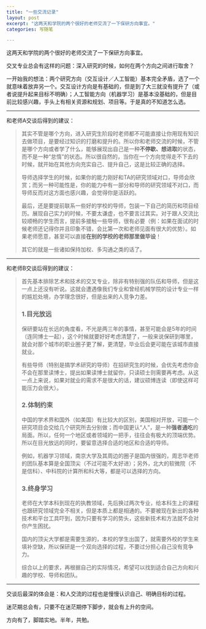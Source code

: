 ```yaml
---
title: "一些交流记录"
layout: post
excerpt: "这两天和学院的两个很好的老师交流了一下保研方向事宜。"
categories: 写随笔

---
```




这两天和学院的两个很好的老师交流了一下保研方向事宜。

交叉专业总会有这样的问题：深入研究的时候，如何在两个方向之间进行取舍？

一开始我的想法：两个研究方向（交互设计／人工智能）基本完全矛盾，选了一个就意味着放弃另一个。交互设计方向是有基础的，但是到了大三就没有提升了（或者说提升起来目标不明确）；人工智能方向（机器学习）是基本没基础的，但是目前比较感兴趣，手头上有相关资源和规划、项目等。于是真的不知道怎么选。

------

和老师A交谈后得到的建议：

> 其实不管是哪个方向，进入研究生阶段时老师都不可能直接让你用现有知识去做项目，是要经过知识的打磨和提升的。所以你和老师交流的时候，不管是哪个方向或者学了什么，能够展现出自己是一种**不停歇、想进取**的状态，而不是一种“怠惰”的状态。所以很自然的，当你在一个方向觉得走不下去的时候，就开始在其他方向充实自己、提升自己，这是比较正确的选择。
>
> 导师选择学生的时候，如果你的能力刚好和TA的研究领域对口，导师会欣赏；而另一种可能性是，你的能力中有一部分和导师的研究领域不对口，而导师反而对这方面也感兴趣，会觉得你是活跃的。
>
> 最后，还是要提前联系一些好的学校的导师，包装一下自己的简历和项目经历。展现自己实力的时候，不要太谦虚，也不要言过其实。对于跟人交流比较顺畅的学生而言，提前多接触一些导师，很有必要（例：如果在面试的时候老师还记得你并且印象不错，会比第一次和老师见面有很大的优势）。如果老师愿意，甚至可以直接**在别的学校的老师那里做毕设**！
>
> 其它的就是一些诸如保持加权、多沟通之类的话了。

 

------

和老师B交谈后得到的建议：

> 首先基本排除艺术和技术的交叉专业，除非有特别强的队伍和导师，但是这一点上还没有听说。这就会遭遇像我们专业和曾经机械学院的设计专业一样的尴尬处境，办学理念很好，但是出来的人竞争力差。
>
> ### 1.目光放远
>
> 保研要站在长远的角度看，不光是两三年的事情，甚至可能会是5年的时间（连同博士一起），这个时候就要好好考虑清楚了，一般来说保研到哪里，就会对那个城市的职业圈子更了解，更清楚，毕业后会更可能在该城市直接就业。
>
> 有些导师（特别是搞学术研究的导师）在招研究生的时候，会优先考虑你会不会在那里读博士，提出如果读博士就留你，只读硕士则需要再考虑。从这一点上来说，如果对就业的需求不是很大的话，建议硕博连读（即使这样可能压力会很大）。
>
> ### 2.体制约束
>
> 中国的学术界和国外（如美国）有比较大的区别，美国相对开放，可能一个研究项目会交给几个研究所去分别做；而中国更认“人”，是一种**强者通吃**的局面。所以，任何一个地区或者领域的一把手，往往会有极大的顶端优势。所以在目光放远的同时，要留意选择合适的地区和合适的导师。
>
> 例如，机器学习领域，南京大学及其周边的圈子是国内很强的，周志华老师的团队基本算是全国顶尖（不过可能不太好进）；另外，北大的软微院（不是信科）、中科院的计算所和科大等，都是可以选择的方向。
>
> ### 3.终身学习
>
> 老师在大学本科到现在的执教领域，先后换过两次专业，给本科生上的课程也跟研究领域完全不相关，但是本质上都是相通的。不要被现在新出的各种技术和平台工具吓到，因为只要有学习的势头，这些新技术和方法就不会对你产生困扰。
>
> 国内的顶尖大学都是需要生源的，本校的学生出国了，就需要外校的学生来填补空缺，所以保研是一个双向选择的过程，不要过分担心自己没有竞争力。
>
> 综合以上的要求，再根据自己的实际情况，希望可以找到适合自己方向和兴趣的学校、导师和团队。

------

交谈后最深的体会是：和人交流的过程也是慢慢认识自己、明确目标的过程。

迷茫期总会有，只要不在迷茫期停下脚步，就会有上升的空间。

 

方向有了，脚踏实地。半年，共勉。
